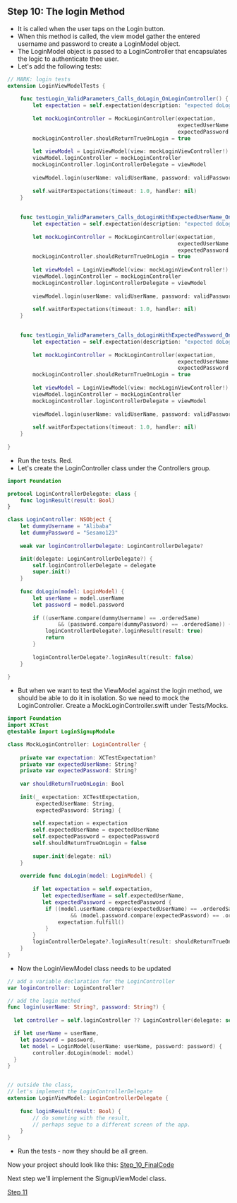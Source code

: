 ## Step 10: The login Method

- It is called when the user taps on the Login button.
- When this method is called, the view model gather the entered username and password to create a LoginModel object.
- The LoginModel object is passed to a LoginController that encapsulates the logic to authenticate thee user.
- Let's add the following tests:

```swift
// MARK: login tests
extension LoginViewModelTests {
    
    func testLogin_ValidParameters_Calls_doLogin_OnLoginController() {
        let expectation = self.expectation(description: "expected doLogin() to be called")
        
        let mockLoginController = MockLoginController(expectation, 
                                                      expectedUserName: validUserName, 
                                                      expectedPassword: validPassword)
        mockLoginController.shouldReturnTrueOnLogin = true
        
        let viewModel = LoginViewModel(view: mockLoginViewController!)
        viewModel.loginController = mockLoginController
        mockLoginController.loginControllerDelegate = viewModel
        
        viewModel.login(userName: validUserName, password: validPassword)
        
        self.waitForExpectations(timeout: 1.0, handler: nil)
    }
    
    
    func testLogin_ValidParameters_Calls_doLoginWithExpectedUserName_OnLoginController() {
        let expectation = self.expectation(description: "expected doLogin() to be called")
        
        let mockLoginController = MockLoginController(expectation, 
                                                      expectedUserName: validUserName, 
                                                      expectedPassword: validPassword)
        mockLoginController.shouldReturnTrueOnLogin = true
        
        let viewModel = LoginViewModel(view: mockLoginViewController!)
        viewModel.loginController = mockLoginController
        mockLoginController.loginControllerDelegate = viewModel
        
        viewModel.login(userName: validUserName, password: validPassword)
        
        self.waitForExpectations(timeout: 1.0, handler: nil)
    }

    
    func testLogin_ValidParameters_Calls_doLoginWithExpectedPassword_OnLoginController() {
        let expectation = self.expectation(description: "expected doLogin() to be called")
        
        let mockLoginController = MockLoginController(expectation, 
                                                      expectedUserName: validUserName, 
                                                      expectedPassword: validPassword)
        mockLoginController.shouldReturnTrueOnLogin = true
        
        let viewModel = LoginViewModel(view: mockLoginViewController!)
        viewModel.loginController = mockLoginController
        mockLoginController.loginControllerDelegate = viewModel
        
        viewModel.login(userName: validUserName, password: validPassword)
        
        self.waitForExpectations(timeout: 1.0, handler: nil)
    }
    
}
```

- Run the tests. Red.
- Let's create the LoginController class under the Controllers group.

```swift
import Foundation

protocol LoginControllerDelegate: class {
    func loginResult(result: Bool)
}

class LoginController: NSObject {
    let dummyUsername = "Alibaba"
    let dummyPassword = "Sesamo123"
   
    weak var loginControllerDelegate: LoginControllerDelegate?

    init(delegate: LoginControllerDelegate?) {
        self.loginControllerDelegate = delegate
        super.init()
    }
    
    func doLogin(model: LoginModel) {
        let userName = model.userName
        let password = model.password
        
        if ((userName.compare(dummyUsername) == .orderedSame)
                && (password.compare(dummyPassword) == .orderedSame)) {
            loginControllerDelegate?.loginResult(result: true)
            return
        }
        
        loginControllerDelegate?.loginResult(result: false)
    }
    
}
```

- But when we want to test the ViewModel against the login method, we should be able to do it in isolation. So we need to mock the LoginController. Create a MockLoginController.swift under Tests/Mocks.

```swift
import Foundation
import XCTest
@testable import LoginSignupModule

class MockLoginController: LoginController {
    
    private var expectation: XCTestExpectation?
    private var expectedUserName: String?
    private var expectedPassword: String?
    
    var shouldReturnTrueOnLogin: Bool
    
    init(_ expectation: XCTestExpectation, 
         expectedUserName: String,
         expectedPassword: String) {
        
        self.expectation = expectation
        self.expectedUserName = expectedUserName
        self.expectedPassword = expectedPassword
        self.shouldReturnTrueOnLogin = false
        
        super.init(delegate: nil)
    }
    
    override func doLogin(model: LoginModel) {
        
        if let expectation = self.expectation,
           let expectedUserName = self.expectedUserName,
           let expectedPassword = expectedPassword {
            if ((model.userName.compare(expectedUserName) == .orderedSame)
                    && (model.password.compare(expectedPassword) == .orderedSame)) {
                expectation.fulfill()
            }
        }
        loginControllerDelegate?.loginResult(result: shouldReturnTrueOnLogin)
    }
}
```

- Now the LoginViewModel class needs to be updated 

```swift
// add a variable declaration for the LoginController
var loginController: LoginController?

// add the login method
func login(userName: String?, password: String?) {
  
  let controller = self.loginController ?? LoginController(delegate: self)

  if let userName = userName,
  	let password = password,
  	let model = LoginModel(userName: userName, password: password) {
    	controller.doLogin(model: model)
  }
}


// outside the class,
// let's implement the LoginControllerDelegate
extension LoginViewModel: LoginControllerDelegate {
    
    func loginResult(result: Bool) {
        // do someting with the result,
        // perhaps segue to a different screen of the app.
    }
}
```

- Run the tests - now they should be all green.

  

Now your project should look like this:
[Step_10_FinalCode](FinalCode/)

Next step we'll implement the SignupViewModel class.

[Step 11](../000_Step_11/000_Step11_SignupViewModel.md)



